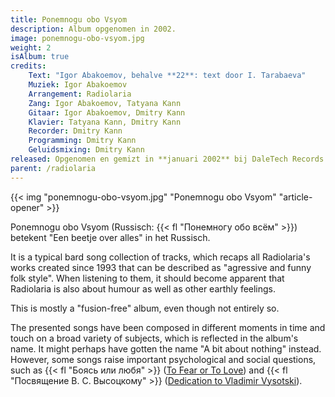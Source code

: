 ```yaml
---
title: Ponemnogu obo Vsyom
description: Album opgenomen in 2002.
image: ponemnogu-obo-vsyom.jpg
weight: 2
isAlbum: true
credits:
    Text: "Igor Abakoemov, behalve **22**: text door I. Tarabaeva"
    Muziek: Igor Abakoemov
    Arrangement: Radiolaria
    Zang: Igor Abakoemov, Tatyana Kann
    Gitaar: Igor Abakoemov, Dmitry Kann
    Klavier: Tatyana Kann, Dmitry Kann
    Recorder: Dmitry Kann
    Programming: Dmitry Kann
    Geluidsmixing: Dmitry Kann
released: Opgenomen en gemizt in **januari 2002** bij DaleTech Records (Tjoemen, Rusland). Het is nooit gereleased door een label.
parent: /radiolaria
---
```


{{< img "ponemnogu-obo-vsyom.jpg" "Ponemnogu obo Vsyom" "article-opener" >}}

Ponemnogu obo Vsyom (Russisch: {{< fl "Понемногу обо всём" >}}) betekent "Een beetje over alles" in het Russisch.

<!--TODO translate-->

It is a typical bard song collection of tracks, which recaps all Radiolaria's works created since 1993 that can be described as "agressive and funny folk style". When listening to them, it should become apparent that Radiolaria is also about humour as well as other earthly feelings.

This is mostly a "fusion-free" album, even though not entirely so.

The presented songs have been composed in different moments in time and touch on a broad variety of subjects, which is reflected in the album's name. It might perhaps have gotten the name "A bit about nothing" instead. However, some songs raise important psychological and social questions, such as {{< fl "Боясь или любя" >}} ([To Fear or To Love](/radiolaria/tracks/027)) and {{< fl "Посвящение В. С. Высоцкому" >}} ([Dedication to Vladimir Vysotski](/radiolaria/tracks/044)).
